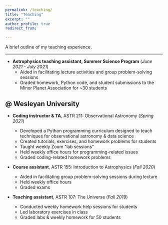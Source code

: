 ```yaml
---
permalink: /teaching/
title: "Teaching"
excerpt: ""
author_profile: true
redirect_from: 

---
```


A brief outline of my teaching experience.
<hr></hr>

* **Astrophysics teaching assistant, Summer Science Program** (*June 2021 - July 2021*)
  * Aided in facilitating lecture activities and group problem-solving sessions
  * Graded homework, Python code, and student submissions to the Minor Planet Association for ~30  students

## @ Wesleyan University

* **Coding instructor & TA**, ASTR 211: Observational Astronomy (*Spring 2021*)
  * Developed a Python programming curriculum designed to teach techniques for observational astronomy & data science
  * Created tutorials, exercises, and homework problems for students
  * Taught weekly Zoom "lab sessions"
  * Held weekly office hours for programming-related issues
  * Graded coding-related homework problems

* **Course assistant**, ASTR 155: Introduction to Astrophysics (*Fall 2020*)
  * Aided in facilitating group problem-solving sessions during lecture
  * Held weekly office hours
  * Graded exams
  
* **Teaching assistant**, ASTR 107: The Universe (*Fall 2019*)
  * Conducted weekly homework help sessions for students
  * Led laboratory exercises in class
  * Graded labs & weekly homework for 50 students

